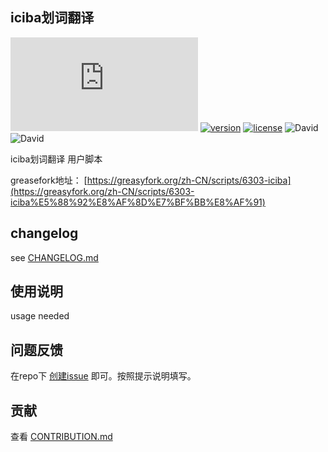 iciba划词翻译
-------------

[![install](https://noe132.com/img/6303/install.php)](https://greasyfork.org/zh-CN/scripts/6303-iciba)
[![version](https://img.shields.io/github/package-json/v/Firefox-Pro-Coding/iciba-translate-userscript.svg?style=flat-square)](https://greasyfork.org/zh-CN/scripts/6303-iciba)
[![license](https://img.shields.io/badge/license-MIT-green.svg?longCache=true&style=flat-square)](LICENSE)
![David](https://img.shields.io/david/Firefox-Pro-Coding/iciba-translate-userscript.svg?style=flat-square)
![David](https://img.shields.io/david/dev/Firefox-Pro-Coding/iciba-translate-userscript.svg?style=flat-square)

iciba划词翻译 用户脚本

greasefork地址： [https://greasyfork.org/zh-CN/scripts/6303-iciba](https://greasyfork.org/zh-CN/scripts/6303-iciba%E5%88%92%E8%AF%8D%E7%BF%BB%E8%AF%91)

## changelog
see [CHANGELOG.md](docs/CHANGELOG.md)

## 使用说明
usage needed

## 问题反馈
在repo下 [创建issue](https://github.com/Firefox-Pro-Coding/iciba-translate-userscript/issues/new) 即可。按照提示说明填写。

## 贡献
查看 [CONTRIBUTION.md](docs/CONTRIBUTING.md)
